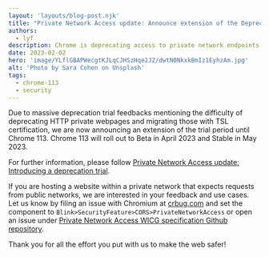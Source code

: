 ```yaml
---
layout: 'layouts/blog-post.njk'
title: "Private Network Access update: Announce extension of the Deprecation Trial"
authors:
  - lyf
description: Chrome is deprecating access to private network endpoints from non-secure public websites as part of the Private Network Access specification. A deprecation trial is available until Chrome 113.
date: 2023-02-02
hero: 'image/YLflGBAPWecgtKJLqCJHSzHqe2J2/dwtN0NkxkBmIz1EyhzAm.jpg'
alt: 'Photo by Sara Cohen on Unsplash'
tags:
  - chrome-113
  - security
---
```


Due to massive deprecation trial feedbacks mentioning the difficulty of deprecating HTTP
private webpages and migrating those with TSL certification, we are now announcing an extension of the trial period until Chrome 113. Chrome 113 will roll out to Beta in April 2023 and Stable in May 2023.

For further information, please follow [Private Network Access update: Introducing a deprecation trial](/blog/private-network-access-update/).

If you are hosting a website within a private network that expects requests from
public networks, we are interested in your feedback and use cases.
Let us know by filing an issue with Chromium at [crbug.com](crbug.com) and set
the component to `Blink>SecurityFeature>CORS>PrivateNetworkAccess` or open an issue
under [Private Network Access WICG specification Github repository](https://github.com/WICG/local-network-access/issues).

Thank you for all the effort you put with us to make the web safer!


